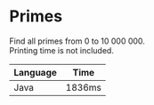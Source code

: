 # Primes

Find all primes from 0 to 10 000 000.  
Printing time is not included.

| Language | Time   |
| ---------| -------|
| Java     | 1836ms |